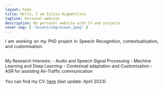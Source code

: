 ```yaml
---
layout: home
title: Hello, I am Iuliia Nigmatulina
tagline: Personal website
description: My personal website with CV and projects
cover-img: [ "assets/img/ocean.jpeg" ]
---
```


<p align="justify">
I am working on my PhD project in Speech Recognition, contextualisation, and customisation. 
</p>


<br />
My Research Interests:
- Audio and Speech Signal Processing
- Machine Learning and Deep Learning
- Contextual adaptation and Customisation
- ASR for assisting Air-Traffic communication

<br />
<br />
You can find my CV: <a href="https://github.com/yunigma/yunigma.github.io/tree/master/docs/CV_jul_github.pdf?raw=1">here</a> (last update: April 2023)